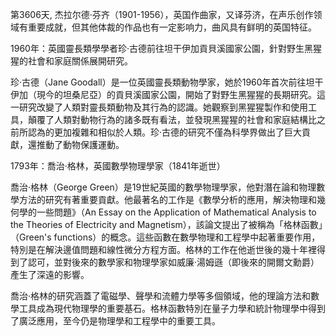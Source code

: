 第3606天, 杰拉尔德·芬齐（1901-1956），英国作曲家，又译芬济，在声乐创作领域有重要成就，但其他体裁的作品也有一定影响力，曲风具有鲜明的英国特征。

1960年：英國靈長類學學者珍·古德前往坦干伊加貢貝溪國家公園，針對野生黑猩猩的社會和家庭關係展開研究。

珍·古德（Jane Goodall）是一位英國靈長類動物學家，她於1960年首次前往坦干伊加（現今的坦桑尼亞）的貢貝溪國家公園，開始了對野生黑猩猩的長期研究。這一研究改變了人類對靈長類動物及其行為的認識。她觀察到黑猩猩製作和使用工具，顛覆了人類對動物行為的諸多既有看法，並發現黑猩猩的社會和家庭結構比之前所認為的更加複雜和相似於人類。珍·古德的研究不僅為科學界做出了巨大貢獻，還推動了動物保護運動。

1793年：喬治·格林，英國數學物理學家（1841年逝世）

喬治·格林（George Green）是19世紀英國的數學物理學家，他對潛在論和物理數學方法的研究有著重要貢獻。他最著名的工作是《數學分析的應用，解決物理和幾何學的一些問題》（An Essay on the Application of Mathematical Analysis to the Theories of Electricity and Magnetism），該論文提出了被稱為「格林函數」（Green's functions）的概念。這些函數在數學物理和工程學中起著重要作用，特別是在解決邊值問題和線性微分方程方面。格林的工作在他逝世後的幾十年裡得到了認可，並對後來的數學家和物理學家如威廉·湯姆遜（即後來的開爾文勳爵）產生了深遠的影響。

喬治·格林的研究涵蓋了電磁學、聲學和流體力學等多個領域，他的理論方法和數學工具成為現代物理學的重要基石。格林函數特別在量子力學和統計物理學中得到了廣泛應用，至今仍是物理學和工程學中的重要工具。